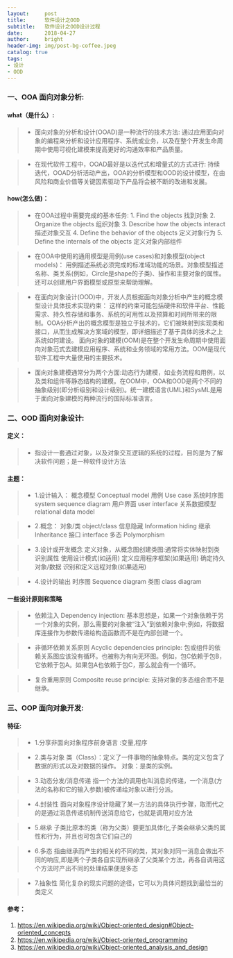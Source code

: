 ```yaml
---
layout:     post
title:      软件设计之OOD
subtitle:   软件设计之OOD设计过程
date:       2018-04-27
author:     bright
header-img: img/post-bg-coffee.jpeg
catalog: true
tags:
- 设计
- OOD
---
```


###  一、OOA 面向对象分析:

####  what（是什么）:

>- 面向对象的分析和设计(OOAD)是一种流行的技术方法:
	通过应用面向对象的编程来分析和设计应用程序、系统或业务，以及在整个开发生命周期中使用可视化建模来提高更好的沟通效率和产品质量。

>- 在现代软件工程中，OOAD最好是以迭代式和增量式的方式进行:
	持续迭代，OOAD分析活动产出，OOA的分析模型和OOD的设计模型，在由风险和商业价值等关键因素驱动下产品将会被不断的改进和发展。


#### how(怎么做)：


>- 在OOA过程中需要完成的基本任务:
	1.         Find the objects 找到对象
	2.         Organize the objects 组织对象
	3.         Describe how the objects interact 描述对象交互
	4.         Define the behavior of the objects  定义对象行为
	5.         Define the internals of the objects  定义对象内部组件	
	
>- 在OOA中使用的通用模型是用例(use cases)和对象模型(object models)：
	用例描述系统必须完成的标准域功能的场景。对象模型描述名称、类关系(例如，Circle是shape的子类)、操作和主要对象的属性。还可以创建用户界面模型或原型来帮助理解。

>- 在面向对象设计(OOD)中，开发人员根据面向对象分析中产生的概念模型设计具体技术实现约束：
	这样的约束可能包括硬件和软件平台、性能需求、持久性存储和事务、系统的可用性以及预算和时间所带来的限制。OOA分析产出的概念模型是独立于技术的，它们被映射到实现类和接口，从而生成解决方案域的模型，即详细描述了基于具体的技术之上系统如何建设。
	面向对象的建模(OOM)是在整个开发生命周期中使用面向对象范式去建模应用程序、系统和业务领域的常用方法。OOM是现代软件工程中大量使用的主要技术。

>- 面向对象建模通常分为两个方面:动态行为建模，如业务流程和用例，以及类和组件等静态结构的建模。在OOM中，OOA和OOD是两个不同的抽象级别(即分析级别和设计级别)。统一建模语言(UML)和SysML是用于面向对象建模的两种流行的国际标准语言。



###  二、OOD 面向对象设计:

#### 定义：


>- 指设计一套通过对象，以及对象交互逻辑的系统的过程，目的是为了解决软件问题；是一种软件设计方法

####  主题：

>- 1.设计输入：
	概念模型 Conceptual model
	用例 Use case
	系统时序图 system sequence diagram
	用户界面  user interface
	关系数据模型 relational data model

>- 2.概念：
	对象/类  object/class
	信息隐藏  Information hiding
	继承   Inheritance
	接口   interface
	多态   Polymorphism

>- 3.设计或开发概念
	定义对象，从概念图创建类图:通常将实体映射到类
	识别属性
	使用设计模式(如适用)
	定义应用程序框架(如果适用)
	确定持久对象/数据
	识别和定义远程对象(如果适用)

>- 4.设计的输出
	时序图  Sequence diagram
	类图	  class diagram

#### 一些设计原则和策略
>- 依赖注入 Dependency injection:
基本思想是，如果一个对象依赖于另一个对象的实例，那么需要的对象被“注入”到依赖对象中;例如，将数据库连接作为参数传递给构造函数而不是在内部创建一个。

>- 非循环依赖关系原则 Acyclic dependencies principle:
包或组件的依赖关系图应该没有循环。也被称为有向无环图。例如，包C依赖于包B，它依赖于包A。如果包A也依赖于包C，那么就会有一个循环。

>- 复合重用原则 Composite reuse principle:
支持对象的多态组合而不是继承。




### 三、OOP 面向对象开发:

#### 特征:

>- 1.分享非面向对象程序前身语言 :变量,程序

>- 2.类与对象
	类（Class）：定义了一件事物的抽象特点。类的定义包含了数据的形式以及对数据的操作。
	对象：是类的实例。

>- 3.动态分发/消息传递
	指一个方法的调用也叫消息的传递，一个消息(方法的名称和它的输入参数)被传递给对象以进行分派。

>- 4.封装性
	面向对象程序设计隐藏了某一方法的具体执行步骤，取而代之的是通过消息传递机制传送消息给它，也就是调用对应方法

>- 5.继承
	子类比原本的类（称为父类）要更加具体化,子类会继承父类的属性和行为，并且也可包含它们自己的

>- 6.多态
	指由继承而产生的相关的不同的类，其对象对同一消息会做出不同的响应,即是两个子类各自实现所继承了父类某个方法，再各自调用这个方法时产出不同的处理结果便是多态

>- 7.抽象性
	简化复杂的现实问题的途径，它可以为具体问题找到最恰当的类定义



#### 参考：
1. https://en.wikipedia.org/wiki/Object-oriented_design#Object-oriented_concepts
2. https://en.wikipedia.org/wiki/Object-oriented_programming
3. https://en.wikipedia.org/wiki/Object-oriented_analysis_and_design
